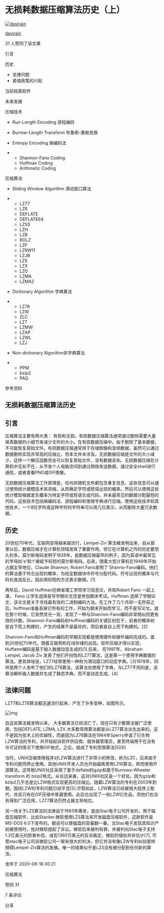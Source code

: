 # 无损耗数据压缩算法历史（上）

[![davirain](https://pic3.zhimg.com/v2-a7910fc046fd280343d8859e63522d9b_xs.jpg?source=172ae18b)](https://www.zhihu.com/people/di-san-dian-sa)

[davirain](https://www.zhihu.com/people/di-san-dian-sa)





31 人赞同了该文章

引言

历史

- 法律问题
- 紧缩政策的兴起

当前档案软件

未来发展

压缩技术

- Run-Length Encoding 游程编码

- Burrow-Length Transform 布鲁斯-惠勒变换

- Entropy Encoding 熵编码法

- - Shannon-Fano Coding
  - Huffman Coding
  - Arithmetic Coding

压缩算法

- Sliding Window Algorithm 滑动窗口算法

- - LZ77
  - LZR
  - DEFLATE
  - DEFLATE64
  - LZSS
  - LZH
  - LZB
  - ROLZ
  - LZP
  - LZRW11
  - LZJB
  - LZS
  - LZX
  - LZO
  - LZMA
  - LZMA2

- Dictionary Algorithm 字典算法

- - LZ78
  - LZW
  - ZLC
  - LZT
  - LZMW
  - LZAP
  - LZWL
  - LZJ

- Non-dictionary Algorithm非字典算法

- - PPM
  - bzip2
  - PAQ

参考资料



## 无损耗数据压缩算法历史

## 引言

压缩算法主要有两大类： 有损和无损。有损数据压缩算法通常通过删除需要大量保真数据的小细节来减少文件的大小。在有损数据压缩中。由于删除了基本数据，不可能恢复原始文件。有损数据压缩通常用于存储图像和音频数据，虽然可以通过数据删除实现非常高的压缩比，但本文并未涉及。无损数据压缩是文件的大小减少，这样一个解压函数完全可以恢复原始文件，没有数据丢失。无损数据压缩在计算机中无处不在，从节省个人电脑空间到通过网络发送数据，通过安全shell进行通信，或者查看PNG或GIF图像。

无损数据压缩算法工作原理是，任何非随机文件都包含重复信息，这些信息可以通过使用统计建模技术来浓缩，从而确定字符或短语出现的概率。然后可以使用这些统计模型根据发生概率为特定字符或短语生成代码，并未最常见的数据分配最短的代码。这些技术包括熵编码法、游程编码和使用字典进行压缩。使用这些技术和其他技术，一个8位字符或这种字符的字符串可以用几位表示，从而删除大量冗余数据。

## 历史

20世纪70年代，互联网变得越来越流行，Lempel-Ziv 算法被发明出来，自从那里以后，数据压缩才在计算机领域发挥了重要作用。但它在计算机之外的历史要悠久的多。莫尔斯电码发明于1838年，是数据压缩最早的例子，因为英语中最常见的字母如'e'和't'被赋予较短的莫尔斯电码。后来，随着大型计算机在1949年开始占据主导地位，Claude Shannon, Robert Fano发明了 Shanno-Fano编码。他们的算法基于符合出现的概率，为给定数据块中符号分配代码。符号出现的概率与代码长度成反比，因此用较短的方式表示数据。[1]

两年后，David Huffman在麻省理工学院学习信息论，并和Robert Fano 一起上课， Fano 让学生选择是写学期论文还是参加期末考试。Huffman 选择了学期论文，该论文是关于寻找最有效的二进制编码方法。在工作了几个月却一无所获之后，huffman准备丢掉它所有的工作，开始为期末开始而学习，而不是写论文。就在那个时候，它突然灵光一现，发现了一种与Shannon-Fano编码非常相似但更有效的计数。Shannon-Fano编码和Huffman编码的关键区别在于，前者的概率树是自下而上构建的，产生的结果不是最优的，而后者是自上而下构建的。[2]

Shannon-Fano和Huffman编码的早期实现都是使用硬件和硬件编码完成的。直到20世纪70年代，随着互联网和在线存储的出现。软件压缩才得以实现，Huffamn编码是基于输入数据动态生成的[1].后来， 在1997年，Abraham Lempel, Jacob Ziv 发表了他们开创性的LZ77算法，这是第一个使用字典数据的算法。更具体地说，LZ77经常使用一种称为滑动窗口的动态字典。[3]1978年，同样是两个人发布了他们的LZ78算法，该算法也使用了字典，与LZ77不同的是，该算法解析输入数据并生成了静态字典，而不是动态生成。[4]

## 法律问题

LZ77和LZ78算法都迅速流行起来，产生了许多变种，如图所示。

![img](https://pic1.zhimg.com/80/v2-54d61449b433012f9c0cebae69ede3ec_1440w.jpg)

自这些算法被发明以来， 大多数算法已经消亡了，现在只有少数算法被广泛使用，包括DEFLATE, LZMA, LZX.大多数常用算法都是从LZ77算法派生出来的。这不是因为技术上的优越性，而是因为LZ78算法在1984年Sperry申请了衍生物LZW算法的专利，并开始起诉软件供应商、服务器管理员，甚至终端用于在没有许可证的情况下使用GIF格式，之后，就成了专利受限算法[5][6]

当时，UNIX压缩使用程序对LZW算法进行了非常小的修改，称为LZC，后来由于专利问题而停止使用。其他UNIX开发人员也开始偏离使用LZW算法，转而使用开源算法。这导致UNIX社区采用了基于deflate的gzip和基于Burrows-Wheeler transform 的 bzip2格式。从长远来看，这对UNIX社区是一个好处。因为gzip和bzip2几乎总是比LZW格式实现更高的压缩比。随着LZW算法的专利在2003年到期。围绕LZW的专利问题已经平息[5].尽管如此，LZW算法已经被很大程序上取代，并且只有在GIF压缩中普遍使用。此后也出现了一些LZW衍生品，但他们也没有得到广泛应用，LZ77算法仍然占据主导地位。

另一场关于LZS算法的法律战于1993年爆发，是由Stac电子公司开发的，用于磁盘压缩软件，比如Stacker.微软使用LZS算法来开发磁盘压缩软件，这款软件是MS-DOS 6.0下发布的。据说可以使磁盘的容量翻一番。当Stac电子发现其知识产权被使用时。他对微软提起了诉讼。微软后来被判有罪，并被判向Stac电子支持1.2亿美元的损害补偿，减去1360万美元的反诉裁定，微软的侵权并非估计[7], 尽管stac电子公司诉微软公司一案有很大的判决，但它并没有像LZW专利纠纷那样阻碍Lempel-Ziv算法的发展。唯一的结果似乎是LZS没有被分配到任何新的算法。

发布于 2020-08-16 00:21

压缩算法

赞同 31

7 条评论

分享